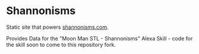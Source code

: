 Shannonisms
===========

Static site that powers [shannonisms.com](http://www.shannonisms.com).

Provides Data for the "Moon Man STL - Shannonisms" Alexa Skill - code for the skill soon to come to this repository fork.
